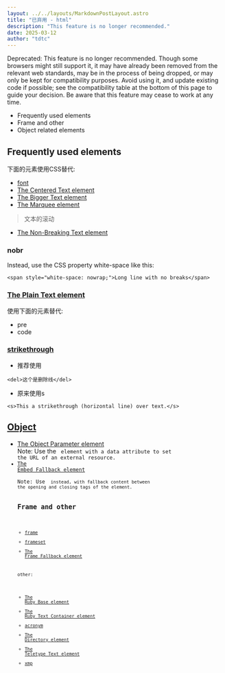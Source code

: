 ```yaml
---
layout: ../../layouts/MarkdownPostLayout.astro
title: "已弃用 - html"
description: "This feature is no longer recommended."
date: 2025-03-12
author: "tdtc"
---
```

Deprecated: This feature is no longer recommended. 
Though some browsers might still support it, 
it may have already been removed from the relevant web standards, 
may be in the process of being dropped, or may only be kept for compatibility purposes. 
Avoid using it, and update existing code if possible; 
see the compatibility table at the bottom of this page to guide your decision. 
Be aware that this feature may cease to work at any time.

- Frequently used elements
- Frame and other
- Object related elements

## Frequently used elements
下面的元素使用CSS替代:
- [font](https://developer.mozilla.org/en-US/docs/Web/HTML/Element/font)
- [The Centered Text element](https://developer.mozilla.org/en-US/docs/Web/HTML/Element/center)
- [The Bigger Text element](https://developer.mozilla.org/en-US/docs/Web/HTML/Element/big)
- [The Marquee element](https://developer.mozilla.org/en-US/docs/Web/HTML/Element/marquee)
> 文本的滚动
- [The Non-Breaking Text element](https://developer.mozilla.org/en-US/docs/Web/HTML/Element/nobr)

### nobr
Instead, use the CSS property white-space like this:
```
<span style="white-space: nowrap;">Long line with no breaks</span>
```

### [The Plain Text element](https://developer.mozilla.org/en-US/docs/Web/HTML/Element/plaintext)
使用下面的元素替代:
- pre
- code

### [strikethrough](https://developer.mozilla.org/en-US/docs/Web/HTML/Element/strike)
- 推荐使用
```
<del>这个是删除线</del>
```
- 原来使用s
```
<s>This a strikethrough (horizontal line) over text.</s>
```

## [Object](https://developer.mozilla.org/en-US/docs/Web/HTML/Element/object)
- [The Object Parameter element](https://developer.mozilla.org/en-US/docs/Web/HTML/Element/param)    
Note: Use the <code><object></code> element with a data attribute to set the URL of an external resource.
- [The Embed Fallback element](https://developer.mozilla.org/en-US/docs/Web/HTML/Element/noembed)    
Note: Use <code><object></code> instead, with fallback content between the opening and closing tags of the element.

## Frame and other
- [frame](https://developer.mozilla.org/en-US/docs/Web/HTML/Element/frame)
- [frameset](https://developer.mozilla.org/en-US/docs/Web/HTML/Element/frameset)
- [The Frame Fallback element](https://developer.mozilla.org/en-US/docs/Web/HTML/Element/noframes)

other:
- [The Ruby Base element](https://developer.mozilla.org/en-US/docs/Web/HTML/Element/rb)
- [The Ruby Text Container element](https://developer.mozilla.org/en-US/docs/Web/HTML/Element/rtc)
- [acronym](https://developer.mozilla.org/en-US/docs/Web/HTML/Element/acronym)
- [The Directory element](https://developer.mozilla.org/en-US/docs/Web/HTML/Element/dir)
- [The Teletype Text element](https://developer.mozilla.org/en-US/docs/Web/HTML/Element/tt)
- [xmp](https://developer.mozilla.org/en-US/docs/Web/HTML/Element/xmp)
